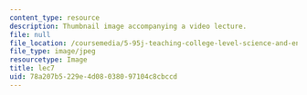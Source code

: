 ```yaml
---
content_type: resource
description: Thumbnail image accompanying a video lecture.
file: null
file_location: /coursemedia/5-95j-teaching-college-level-science-and-engineering-spring-2009/78a207b5229e4d08038097104c8cbccd_lec7.jpg
file_type: image/jpeg
resourcetype: Image
title: lec7
uid: 78a207b5-229e-4d08-0380-97104c8cbccd
---
```

